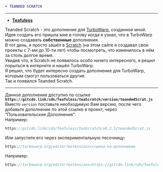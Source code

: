 ```diff 
+ TEANDED SCRATCH
```

---
*  **[Teafuless](https://github.com/Teafuless)** <br/>

Teanded Scratch - это дополнение для [TurboWarp](https://turbowarp.org), созданное мной.<br/>
Идея создать его пришла мне в голову когда я узнал, что в TurboWarp можно создавать **собственные** дополнения.<br/>
В тот день, я просто зашёл в [Scratch](https://scratch.mit.edu) \(на этом сайте я создавал свои проекты с 7\-ми до 10\-ти лет\) чтобы посмотреть, что изменилось в нём за столь долгое время.
<br/>
Увидев что, в Scratch не появилось особо ничего интересного, я решил порыться в интернете и нашёл TurboWarp.
<br/>
Я решил, что будет интересно создать дополнение для TurboWarp, которым смогут пользоваться другие.<br/>
Так и появился Teanded Scratch.

---
Данное дополнение доступно по ссылке **`https://gitcdn.link/cdn/Teafuless/teaScratch/version/teandedScrat.js`**<br/>
Вместо `version` поставьте необходимую Вам версию, после чего добавьте дополнение по этой ссылке в проект, через "Пользовательские Дополнения".<br/>
Например:
```js
https://gitcdn.link/cdn/Teafuless/teaScratch/v0.2.5/teandedScrat.js
```
Или запустите его через экспериментальную песочницу:<br/>
```js
https://turbowarp.org/editor?extensions=ссылка-на-дополнение
```
Например:
```js
https://turbowarp.org/editor?extensions=https://gitcdn.link/cdn/Teafuless/teaScratch/v0.2.5/teandedScrat.js
```
